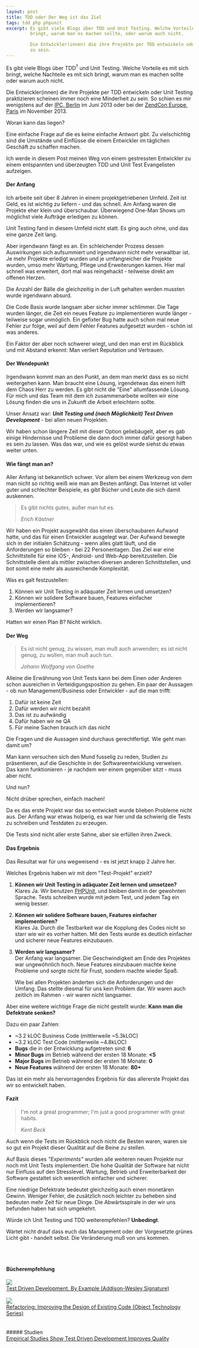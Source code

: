 ```yaml
---
layout: post
title: TDD oder Der Weg ist das Ziel
tags: tdd php phpunit
excerpt: Es gibt viele Blogs über TDD und Unit Testing. Welche Vorteile es mit sich bringt, welche Nachteile es mit sich
         bringt, warum man es machen sollte, oder warum auch nicht.

         Die Entwickler(innen) die ihre Projekte per TDD entwickeln oder Unit Testing praktizieren scheinen immer noch eine Minderheit
         zu sein.
---
```

Es gibt viele Blogs über <span class="info" title="Test Driven Development">TDD<sup>?</sup></span> und Unit Testing. Welche Vorteile es mit sich bringt, welche Nachteile es mit sich
bringt, warum man es machen sollte oder warum auch nicht.

Die Entwickler(innen) die ihre Projekte per TDD entwickeln oder Unit Testing praktizieren scheinen immer noch eine Minderheit
zu sein. So schien es mir wenigstens auf der <a href="http://phpconference.com">IPC, Berlin</a> im Juni 2013 oder bei der <a href="http://europe.zendcon.com/">ZendCon Europe, Paris</a> im November 2013.

<p class="personal-info">Woran kann das liegen?</p>

Eine einfache Frage auf die es keine einfache Antwort gibt. Zu vielschichtig sind die Umstände und Einflüsse die einem
Entwickler im täglichen Geschäft zu schaffen machen.

Ich werde in diesem Post meinen Weg von einem gestressten Entwickler zu einem entspannten und überzeugten TDD und Unit
Test Evangelisten aufzeigen.

#### Der Anfang
Ich arbeite seit über 8 Jahren in einem projektgetriebenen Umfeld. Zeit ist Geld, es ist wichtig zu liefern - und das schnell.
Am Anfang waren die Projekte eher klein und überschaubar. Überwiegend One-Man Shows um möglichst viele Aufträge erledigen zu können.

Unit Testing fand in diesem Umfeld nicht statt. Es ging auch ohne, und das eine ganze Zeit lang.

Aber irgendwann fängt es an. Ein schleichender Prozess dessen Auswirkungen sich aufsummiert und irgendwann nicht mehr
verwaltbar ist. Je mehr Projekte erledigt wurden und je umfangreicher die Projekte wurden, umso mehr Wartung, Pflege und
Erweiterungen kamen. Hier mal schnell was erweitert, dort mal was reingehackt - teilweise direkt am offenen Herzen.

Die Anzahl der Bälle die gleichzeitig in der Luft gehalten werden mussten wurde irgendwann absurd.

Die Code Basis wurde langsam aber sicher immer schlimmer. Die Tage wurden länger, die Zeit ein neues Feature zu implementieren
wurde länger - teilweise sogar unmöglich. Ein gefixter Bug hatte auch schon mal neue Fehler zur folge, weil auf dem Fehler Features
aufgesetzt wurden - schön ist was anderes.

Ein Faktor der aber noch schwerer wiegt, und den man erst im Rückblick und mit Abstand erkennt: Man verliert Reputation und Vertrauen.

#### Der Wendepunkt
Irgendwann kommt man an den Punkt, an dem man merkt dass es so nicht weitergehen kann. Man braucht eine Lösung, irgendetwas
das einem hilft dem Chaos Herr zu werden. Es gibt nicht die "Eine" allumfassende Lösung. Für mich und das Team mit
dem ich zusammenarbeite wollten wir eine Lösung finden die uns in Zukunft die Arbeit erleichtern sollte.

Unser Ansatz war: ___Unit Testing und (nach Möglichkeit) Test Driven Development___ - bei allen neuen Projekten.

Wir haben schon längere Zeit mit dieser Option geliebäugelt, aber es gab einige Hindernisse und Probleme die dann doch
immer dafür gesorgt haben es sein zu lassen. Was das war, und wie es gelöst wurde siehst du etwas weiter unten.

#### Wie fängt man an?
Aller Anfang ist bekanntlich schwer. Vor allem bei einem Werkzeug von dem man nicht so richtig weiß wie man am Besten anfängt.
Das Internet ist voller guter und schlechter Beispiele, es gibt Bücher und Leute die sich damit auskennen.

<blockquote cite="Erich Kästner"><p>Es gibt nichts gutes, außer man tut es.</p><cite>Erich Kästner</cite></blockquote>

Wir haben ein Projekt ausgewählt das einen überschaubaren Aufwand hatte, und das für einen Entwickler ausgelegt war.
Der Aufwand bewegte sich in der initialen Schätzung - wenn alles glatt läuft, und die Anforderungen so bleiben - bei 22 Personentagen.
Das Ziel war eine Schnittstelle für eine iOS-, Android- und Web-App bereitzustellen. Die Schnittstelle dient als mittler
zwischen diversen anderen Schnittstellen, und bot somit eine mehr als ausreichende Komplexität.

Was es galt festzustellen:

1. Können wir Unit Testing in adäquater Zeit lernen und umsetzen?
2. Können wir solidere Software bauen, Features einfacher implementieren?
3. Werden wir langsamer?

Hatten wir einen Plan B? Nicht wirklich.

#### Der Weg
<blockquote cite="Johann Wolfgang von Goethe"><p>Es ist nicht genug, zu wissen, man muß auch anwenden; es ist nicht genug, zu wollen, man muß auch tun.</p>
<cite>Johann Wolfgang von Goethe</cite></blockquote>

Alleine die Erwähnung von Unit Tests kann bei dem Einen oder Anderen schon ausreichen in Verteidigungsposition zu gehen.
Ein paar der Aussagen - ob nun Management/Business oder Entwickler - auf die man trifft:

1. Dafür ist keine Zeit
2. Dafür werden wir nicht bezahlt
3. Das ist zu aufwändig
4. Dafür haben wir ne QA
5. Für meine Sachen brauch ich das nicht

Die Fragen und die Aussagen sind durchaus gerechtfertigt. Wie geht man damit um?

Man kann versuchen sich den Mund fusselig zu reden, Studien zu präsentieren, auf die Geschichte in der Softwareentwicklung
verweisen. Das kann funktionieren - je nachdem wer einem gegenüber sitzt - muss aber nicht.

Und nun?

<p class="personal-info">Nicht drüber sprechen, einfach machen!</p>

Da es das erste Projekt war das so entwickelt wurde blieben Probleme nicht aus. Der Anfang war etwas holperig, es war hier
und da schwierig die Tests zu schreiben und Testdaten zu erzeugen.

Die Tests sind nicht aller erste Sahne, aber sie erfüllen ihren Zweck.

#### Das Ergebnis
Das Resultat war für uns wegweisend - es ist jetzt knapp 2 Jahre her.

Welches Ergebnis haben wir mit dem "Test-Projekt" erzielt?

1. __Können wir Unit Testing in adäquater Zeit lernen und umsetzen?__  
   Klares Ja. Wir benutzen <a href="https://github.com/sebastianbergmann/phpunit/">PHPUnit</a>,
   und bleiben damit in der gewohnten Sprache.
   Tests schreiben wurde mit jedem Test, und jedem Tag ein wenig besser.

2. __Können wir solidere Software bauen, Features einfacher implementieren?__  
   Klares Ja. Durch die Testbarkeit war die Kopplung des Codes nicht so starr wie wir es vorher hatten. Mit den Tests wurde
   es deutlich einfacher und sicherer neue Features einzubauen.

3. __Werden wir langsamer?__  
   Der Anfang war langsamer. Die Geschwindigkeit am Ende des Projektes war ungewöhnlich hoch. Neue Features einzubauen machte keine Probleme und sorgte
   nicht für Frust, sondern machte wieder Spaß.

   Wie bei allen Projekten änderten sich die Anforderungen und der Umfang. Das stellte diesmal für uns kein Problem dar. Wir waren
   auch zeitlich im Rahmen - wir waren nicht langsamer.

Aber eine weitere wichtige Frage die nicht gestellt wurde: __Kann man die Defektrate senken?__

Dazu ein paar Zahlen:

- ~3.2 kLOC Business Code (mittlerweile ~5.3kLOC)
- ~3.2 kLOC Test Code (mittlerweile ~4.8kLOC)
- __Bugs__ die in der Entwicklung aufgetreten sind: __6__
- __Minor Bugs__ im Betrieb während der ersten 18 Monate: __&lt;5__
- __Major Bugs__ im Betrieb während der ersten 18 Monate: __0__
- __Neue Features__ während der ersten 18 Monate: __80+__

Das ist ein mehr als hervorragendes Ergebnis für das allererste Projekt das wir so entwickelt haben.

#### Fazit
<blockquote cite="Kent Beck"><p>I'm not a great programmer; I'm just a good programmer with great habits.</p><cite>Kent Beck</cite></blockquote>

Auch wenn die Tests im Rückblick noch nicht die Besten waren, waren sie so gut ein Projekt dieser Qualität auf die Beine zu stellen.

Auf Basis dieses _"Experiments"_ wurden alle weiteren neuen Projekte nur noch mit Unit Tests implementiert. Die hohe Qualität
der Software hat nicht nur Einfluss auf den Stresslevel. Wartung, Betrieb und Erweiterbarkeit der Software gestaltet sich
wesentlich einfacher und sicherer.

Eine niedrige Defektrate bedeutet gleichzeitig auch einen monetären Gewinn. Weniger Fehler, die zusätzlich noch leichter
zu beheben sind bedeuten mehr Zeit für neue Dinge. Die Abwärtsspirale in der wir uns befunden haben hat sich umgekehrt.

Würde ich Unit Testing und TDD weiterempfehlen? __Unbedingt__.

Wartet nicht drauf dass euch das Management oder der Vorgesetzte grünes Licht gibt - handelt selbst. Die Veränderung muß von uns kommen.



<br />
<br />

<h4 class="book-recommendation">Bücherempfehlung</h4>
<div class="books">
<a href="http://www.amazon.de/gp/product/0321146530/ref=as_li_tf_il?ie=UTF8&camp=1638&creative=6742&creativeASIN=0321146530&linkCode=as2&tag=digigoodz-21"><img border="0" src="http://ws-eu.amazon-adsystem.com/widgets/q?_encoding=UTF8&ASIN=0321146530&Format=_SL110_&ID=AsinImage&MarketPlace=DE&ServiceVersion=20070822&WS=1&tag=digigoodz-21" ></a><img src="http://ir-de.amazon-adsystem.com/e/ir?t=digigoodz-21&l=as2&o=3&a=0321146530" width="1" height="1" border="0" alt="" style="border:none !important; margin:0px !important;" />
<br />
<a href="http://www.amazon.de/gp/product/0321146530/ref=as_li_tf_tl?ie=UTF8&camp=1638&creative=6742&creativeASIN=0321146530&linkCode=as2&tag=digigoodz-21">Test Driven Development. By Example (Addison-Wesley Signature)</a><img src="http://ir-de.amazon-adsystem.com/e/ir?t=digigoodz-21&l=as2&o=3&a=0321146530" width="1" height="1" border="0" alt="" style="border:none !important; margin:0px !important;" />
<br />
<br />
<a href="http://www.amazon.de/gp/product/0201485672/ref=as_li_tf_il?ie=UTF8&camp=1638&creative=6742&creativeASIN=0201485672&linkCode=as2&tag=digigoodz-21"><img border="0" src="http://ws-eu.amazon-adsystem.com/widgets/q?_encoding=UTF8&ASIN=0201485672&Format=_SL110_&ID=AsinImage&MarketPlace=DE&ServiceVersion=20070822&WS=1&tag=digigoodz-21" ></a><img src="http://ir-de.amazon-adsystem.com/e/ir?t=digigoodz-21&l=as2&o=3&a=0201485672" width="1" height="1" border="0" alt="" style="border:none !important; margin:0px !important;" />
<br />
<a href="http://www.amazon.de/gp/product/0201485672/ref=as_li_tf_tl?ie=UTF8&camp=1638&creative=6742&creativeASIN=0201485672&linkCode=as2&tag=digigoodz-21">Refactoring: Improving the Design of Existing Code (Object Technology Series)</a><img src="http://ir-de.amazon-adsystem.com/e/ir?t=digigoodz-21&l=as2&o=3&a=0201485672" width="1" height="1" border="0" alt="" style="border:none !important; margin:0px !important;" />
</div>
<br />
<br />
##### Studien
<div class="books">
<a href="http://www.infoq.com/news/2009/03/TDD-Improves-Quality">Empirical Studies Show Test Driven Development Improves Quality</a>
</div>

<br />